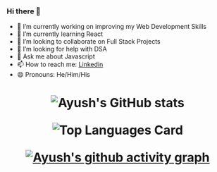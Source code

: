 ### Hi there 👋

<!--
**Ayush0730/Ayush0730** is a ✨ _special_ ✨ repository because its `README.md` (this file) appears on your GitHub profile.

Here are some ideas to get you started:
-->
- 🔭 I’m currently working on improving my Web Development Skills
- 🌱 I’m currently learning React
- 👯 I’m looking to collaborate on Full Stack Projects
- 🤔 I’m looking for help with DSA
- 💬 Ask me about Javascript
- 📫 How to reach me: [Linkedin](https://www.linkedin.com/in/ayush0730/)
- 😄 Pronouns: He/Him/His

<h1 align="center">
 
![Ayush's GitHub stats](https://github-readme-stats.vercel.app/api?username=ayush0730&show_icons=true&theme=highcontrast&count_private=true)

![Top Languages Card](https://github-readme-stats.vercel.app/api/top-langs/?username=ayush0730&layout=compact)
 
[![Ayush's github activity graph](https://ayush-activity-graph.herokuapp.com/graph?username=Ayush0730&theme=react-dark)](https://github.com/Ayush0730/)
 
 </h1>
